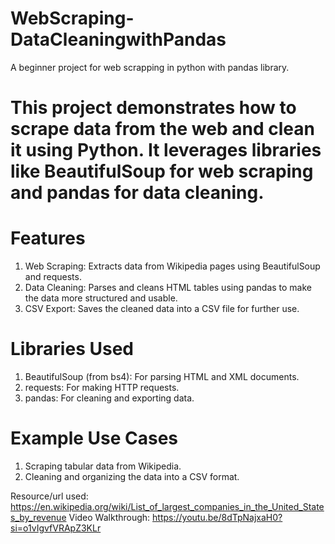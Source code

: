 # WebScraping-DataCleaningwithPandas
A beginner project for web scrapping in python with pandas library.

# This project demonstrates how to scrape data from the web and clean it using Python. It leverages libraries like BeautifulSoup for web scraping and pandas for data cleaning.

# Features
1. Web Scraping: Extracts data from Wikipedia pages using BeautifulSoup and requests.
2. Data Cleaning: Parses and cleans HTML tables using pandas to make the data more structured and usable.
3. CSV Export: Saves the cleaned data into a CSV file for further use.
# Libraries Used
1. BeautifulSoup (from bs4): For parsing HTML and XML documents.
2. requests: For making HTTP requests.
3. pandas: For cleaning and exporting data.
# Example Use Cases
1. Scraping tabular data from Wikipedia.
2. Cleaning and organizing the data into a CSV format.

Resource/url used: https://en.wikipedia.org/wiki/List_of_largest_companies_in_the_United_States_by_revenue
Video Walkthrough: https://youtu.be/8dTpNajxaH0?si=o1vIgvfVRApZ3KLr
